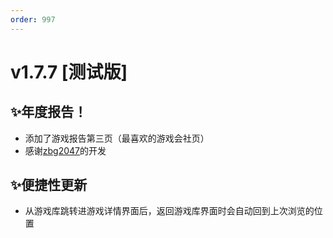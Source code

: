 ```yaml
---
order: 997
---
```

# v1.7.7 [测试版]

## ✨年度报告！

* 添加了游戏报告第三页（最喜欢的游戏会社页）
* 感谢[zbg2047](https://github.com/zbg2047)的开发

## ✨便捷性更新

* 从游戏库跳转进游戏详情界面后，返回游戏库界面时会自动回到上次浏览的位置
